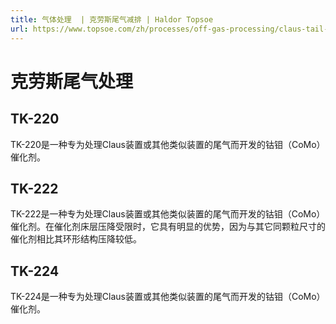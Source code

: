 ```yaml
---
title: 气体处理  | 克劳斯尾气减排 | Haldor Topsoe
url: https://www.topsoe.com/zh/processes/off-gas-processing/claus-tail-gas-treatment
---
```


# 克劳斯尾气处理

## TK-220

TK-220是一种专为处理Claus装置或其他类似装置的尾气而开发的钴钼（CoMo）催化剂。

## TK-222

TK-222是一种专为处理Claus装置或其他类似装置的尾气而开发的钴钼（CoMo）催化剂。在催化剂床层压降受限时，它具有明显的优势，因为与其它同颗粒尺寸的催化剂相比其环形结构压降较低。

## TK-224

TK-224是一种专为处理Claus装置或其他类似装置的尾气而开发的钴钼（CoMo）催化剂。